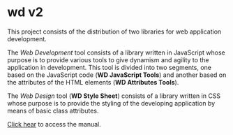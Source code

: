 # wd v2

This project consists of the distribution of two libraries for web application development.

The *Web Development* tool consists of a library written in JavaScript whose purpose is to provide various tools to give dynamism and agility to the application in development. This tool is divided into two segments, one based on the JavaScript code (**WD JavaScript Tools**) and another based on the attributes of the HTML elements (**WD Attributes Tools**).

The *Web Design* tool (**WD Style Sheet**) consists of a library written in CSS whose purpose is to provide the styling of the developing application by means of basic class attributes.

[Click hear](https://wdonadelli.github.io/wd/) to access the manual.

